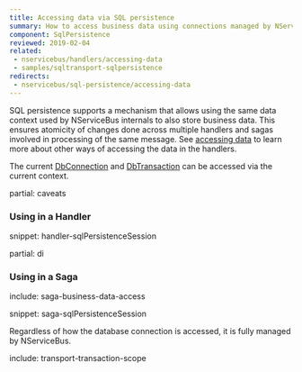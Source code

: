 ```yaml
---
title: Accessing data via SQL persistence
summary: How to access business data using connections managed by NServiceBus SQL persistence.
component: SqlPersistence
reviewed: 2019-02-04
related:
 - nservicebus/handlers/accessing-data
 - samples/sqltransport-sqlpersistence
redirects:
 - nservicebus/sql-persistence/accessing-data
---
```


SQL persistence supports a mechanism that allows using the same data context used by NServiceBus internals to also store business data. This ensures atomicity of changes done across multiple handlers and sagas involved in processing of the same message. See [accessing data](/nservicebus/handlers/accessing-data.md) to learn more about other ways of accessing the data in the handlers.

The current [DbConnection](https://msdn.microsoft.com/en-us/library/system.data.common.dbconnection.aspx) and [DbTransaction](https://msdn.microsoft.com/en-us/library/system.data.common.dbtransaction.aspx) can be accessed via the current context.

partial: caveats


### Using in a Handler

snippet: handler-sqlPersistenceSession

partial: di


### Using in a Saga

include: saga-business-data-access

snippet: saga-sqlPersistenceSession


Regardless of how the database connection is accessed, it is fully managed by NServiceBus.

include: transport-transaction-scope
